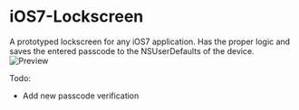 iOS7-Lockscreen
===============

A prototyped lockscreen for any iOS7 application. Has the proper logic and saves the entered passcode to the NSUserDefaults of the device.
![Preview](https://raw.github.com/jpwidmer/iOS7-Lockscreen/master/Preview.png)

Todo: 
- Add new passcode verification
